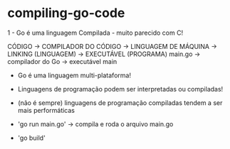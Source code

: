 # compiling-go-code

1 - Go é uma linguagem Compilada - muito parecido com C!

CÓDIGO -> COMPILADOR DO CÓDIGO -> LINGUAGEM DE MÁQUINA -> LINKING (LINGUAGEM) -> EXECUTÁVEL (PROGRAMA)
main.go -> compilador do Go -> executável main

- Go é uma linguagem multi-plataforma!

- Linguagens de programação podem ser interpretadas ou compiladas!

- (não é sempre)  linguagens de programação compiladas tendem a ser mais performáticas

- 'go run main.go' -> compila e roda o arquivo main.go
- 'go build'


